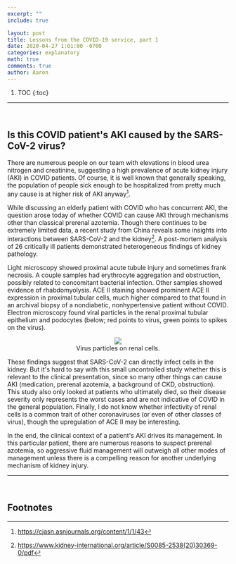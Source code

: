 ```yaml
---
excerpt: ""
include: true

layout: post
title: Lessons from the COVID-19 service, part 1 
date: 2020-04-27 1:01:00 -0700
categories: explanatory
math: true
comments: true
author: Aaron
---
```


1. TOC
{:toc}

----
&nbsp;

## Is this COVID patient's AKI caused by the SARS-CoV-2 virus? ##

There are numerous people on our team with elevations in blood urea nitrogen and creatinine, suggesting a high prevalence of acute kidney injury (AKI) in COVID patients. Of course, it is well known that generally speaking, the population of people sick enough to be hospitalized from pretty much any cause is at higher risk of AKI anyway[^1].  

While discussing an elderly patient with COVID who has concurrent AKI, the  question arose today of whether COVID can cause AKI through mechanisms other than classical prerenal azotemia. Though there continues to be extremely limited data, a recent study from China reveals some insights into interactions between SARS-CoV-2 and the kidney[^2]. A post-mortem analysis of 26 critically ill patients demonstrated heterogeneous findings of kidney pathology.  

Light microscopy showed proximal acute tubule injury and sometimes frank necrosis. A couple samples had erythrocyte aggregation and obstruction, possibly related to concomitant bacterial infection. Other samples showed evidence of rhabdomyolysis. ACE II staining showed prominent ACE II expression in proximal tubular cells, much higher compared to that found in an archival biopsy of a nondiabetic, nonhypertensive patient without COVID. Electron microscopy found viral particles in the renal proximal tubular epithelium and podocytes (below; red points to virus, green points to spikes on the virus).  

<center>
<figure>
  <img src="{{site.url}}/images/virus_kidney.png" style="max-width: 500px; height: auto"/>
  <figcaption>Virus particles on renal cells.</figcaption>
</figure>
</center>  

These findings suggest that SARS-CoV-2 can directly infect cells in the kidney. But it's hard to say with this small uncontrolled study whether this is relevant to the clinical presentation, since so many other things can cause AKI (medication, prerenal azotemia, a background of CKD, obstruction). This study also only looked at patients who ultimately died, so their disease severity only represents the worst cases and are not indicative of COVID in the general population. Finally, I do not know whether infectivity of renal cells is a common trait of other coronaviruses (or even of other classes of virus), though the upregulation of ACE II may be interesting.  

In the end, the clinical context of a patient's AKI drives its management. In this particular patient, there are numerous reasons to suspect prerenal azotemia, so aggressive fluid management will outweigh all other modes of management unless there is a compelling reason for another underlying mechanism of kidney injury.  

----
&nbsp;

## Footnotes ##
[^1]: https://cjasn.asnjournals.org/content/1/1/43
[^2]: https://www.kidney-international.org/article/S0085-2538(20)30369-0/pdf

